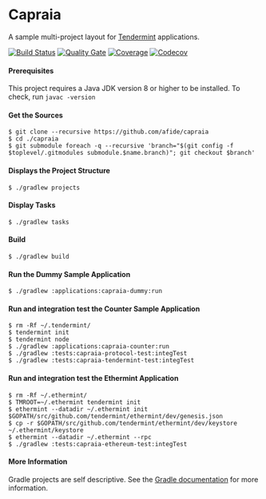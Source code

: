 # Capraia
A sample multi-project layout for [Tendermint](https://tendermint.com) applications.

[![Build Status](https://travis-ci.org/afide/capraia.svg?branch=master)](https://travis-ci.org/afide/capraia)
[![Quality Gate](https://sonarcloud.io/api/project_badges/measure?project=com.capraia.afide.capraia:capraia&metric=alert_status)](https://sonarcloud.io/dashboard?id=com.capraia.afide.capraia:capraia)
[![Coverage](https://sonarcloud.io/api/project_badges/measure?project=com.capraia.afide.capraia:capraia&metric=coverage)](https://sonarcloud.io/dashboard?id=com.capraia.afide.capraia:capraia)
[![Codecov](https://codecov.io/gh/afide/capraia/branch/master/graph/badge.svg)](https://codecov.io/gh/afide/capraia)

#### Prerequisites
This project requires a Java JDK version 8 or higher to be installed.
To check, run `javac -version`

#### Get the Sources
```
$ git clone --recursive https://github.com/afide/capraia
$ cd ./capraia
$ git submodule foreach -q --recursive 'branch="$(git config -f $toplevel/.gitmodules submodule.$name.branch)"; git checkout $branch'
```

#### Displays the Project Structure
```
$ ./gradlew projects
```

#### Display Tasks
```
$ ./gradlew tasks
```

#### Build
```
$ ./gradlew build
```

#### Run the Dummy Sample Application
```
$ ./gradlew :applications:capraia-dummy:run
```

#### Run and integration test the Counter Sample Application
```
$ rm -Rf ~/.tendermint/
$ tendermint init
$ tendermint node
$ ./gradlew :applications:capraia-counter:run
$ ./gradlew :tests:capraia-protocol-test:integTest
$ ./gradlew :tests:capraia-tendermint-test:integTest
```

#### Run and integration test the Ethermint Application
```
$ rm -Rf ~/.ethermint/
$ TMROOT=~/.ethermint tendermint init
$ ethermint --datadir ~/.ethermint init $GOPATH/src/github.com/tendermint/ethermint/dev/genesis.json
$ cp -r $GOPATH/src/github.com/tendermint/ethermint/dev/keystore ~/.ethermint/keystore
$ ethermint --datadir ~/.ethermint --rpc
$ ./gradlew :tests:capraia-ethereum-test:integTest
```

#### More Information
Gradle projects are self descriptive. See the [Gradle documentation](https://gradle.org/docs) for more information.
